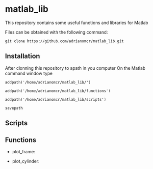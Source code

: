 # matlab_lib
This repository contains some useful functions and libraries for Matlab

Files can be obtained with the following command:

``git clone https://github.com/adrianomcr/matlab_lib.git``



## Installation

After clonning this repository to apath in you computer
On the Matlab command window type

``addpath('/home/adrianomcr/matlab_lib/')``

``addpath('/home/adrianomcr/matlab_lib/functions')``

``addpath('/home/adrianomcr/matlab_lib/scripts')``

``savepath``




## Scripts




## Functions

- plot_frame:

- plot_cylinder:
